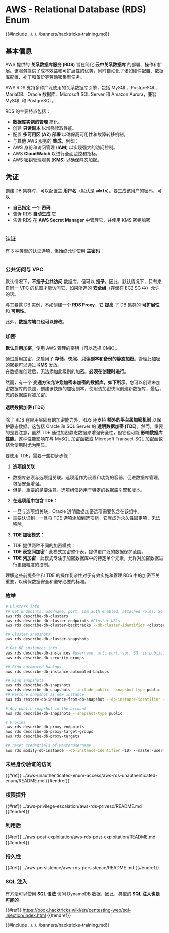 # AWS - Relational Database (RDS) Enum

{{#include ../../../banners/hacktricks-training.md}}

## 基本信息

AWS 提供的 **关系数据库服务 (RDS)** 旨在简化 **云中关系数据库** 的部署、操作和扩展。该服务提供了成本效益和可扩展性的优势，同时自动化了诸如硬件配置、数据库配置、补丁和备份等劳动密集型任务。

AWS RDS 支持多种广泛使用的关系数据库引擎，包括 MySQL、PostgreSQL、MariaDB、Oracle 数据库、Microsoft SQL Server 和 Amazon Aurora，兼容 MySQL 和 PostgreSQL。

RDS 的主要特点包括：

- **数据库实例的管理** 简化。
- 创建 **只读副本** 以增强读取性能。
- 配置 **多可用区 (AZ) 部署** 以确保高可用性和故障转移机制。
- 与其他 AWS 服务的 **集成**，例如：
- AWS 身份和访问管理 (**IAM**) 以实现强大的访问控制。
- AWS **CloudWatch** 以进行全面监控和指标。
- AWS 密钥管理服务 (**KMS**) 以确保静态加密。

## 凭证

创建 DB 集群时，可以配置主 **用户名**（默认是 **`admin`**）。要生成该用户的密码，可以：

- **自己指定** 一个 **密码**
- 告诉 RDS **自动生成** 它
- 告诉 RDS 在 **AWS Secret Manager** 中管理它，并使用 KMS 密钥加密

<figure><img src="../../../images/image (144).png" alt=""><figcaption></figcaption></figure>

### 认证

有 3 种类型的认证选项，但始终允许使用 **主密码**：

<figure><img src="../../../images/image (227).png" alt=""><figcaption></figcaption></figure>

### 公共访问与 VPC

默认情况下，**不授予公共访问** 数据库，但可以 **授予**。因此，默认情况下，只有来自同一 VPC 的机器才能访问它，如果所选的 **安全组**（存储在 EC2 SG 中）允许的话。

与其暴露 DB 实例，不如创建一个 **RDS Proxy**，它 **提高** 了 DB 集群的 **可扩展性** 和 **可用性**。

此外，**数据库端口也可以修改**。

### 加密

**默认启用加密**，使用 AWS 管理的密钥（可以选择 CMK）。

通过启用加密，您启用了 **存储、快照、只读副本和备份的静态加密**。管理此加密的密钥可以通过 **KMS** 发放。\
在数据库创建后，无法添加此级别的加密。**必须在创建时进行**。

然而，有一个 **变通方法允许您加密未加密的数据库，如下所示**。您可以创建未加密数据库的快照，创建该快照的加密副本，使用该加密快照创建新数据库，最后，您的数据库将被加密。

#### 透明数据加密 (TDE)

除了 RDS 在应用层固有的加密能力外，RDS 还支持 **额外的平台级加密机制** 以保护静态数据。这包括 Oracle 和 SQL Server 的 **透明数据加密 (TDE)**。然而，重要的是要注意，虽然 TDE 通过加密静态数据来增强安全性，但它也可能 **影响数据库性能**。这种性能影响在与 MySQL 加密函数或 Microsoft Transact-SQL 加密函数结合使用时尤为明显。

要使用 TDE，需要一些初步步骤：

1. **选项组关联**：
- 数据库必须与选项组关联。选项组作为设置和功能的容器，促进数据库管理，包括安全增强。
- 但是，重要的是要注意，选项组仅适用于特定的数据库引擎和版本。
2. **在选项组中包含 TDE**：
- 一旦与选项组关联，Oracle 透明数据加密选项需要包含在该组中。
- 需要认识到，一旦将 TDE 选项添加到选项组，它就成为永久性固定项，无法移除。
3. **TDE 加密模式**：
- TDE 提供两种不同的加密模式：
- **TDE 表空间加密**：此模式加密整个表，提供更广泛的数据保护范围。
- **TDE 列加密**：此模式专注于加密数据库中的特定单个元素，允许对加密数据进行更细粒度的控制。

理解这些前提条件和 TDE 的操作复杂性对于有效实施和管理 RDS 中的加密至关重要，以确保数据安全和遵守必要的标准。

### 枚举
```bash
# Clusters info
## Get Endpoints, username, port, iam auth enabled, attached roles, SG
aws rds describe-db-clusters
aws rds describe-db-cluster-endpoints #Cluster URLs
aws rds describe-db-cluster-backtracks --db-cluster-identifier <cluster-name>

## Cluster snapshots
aws rds describe-db-cluster-snapshots

# Get DB instances info
aws rds describe-db-instances #username, url, port, vpc, SG, is public?
aws rds describe-db-security-groups

## Find automated backups
aws rds describe-db-instance-automated-backups

## Find snapshots
aws rds describe-db-snapshots
aws rds describe-db-snapshots --include-public --snapshot-type public
## Restore snapshot as new instance
aws rds restore-db-instance-from-db-snapshot --db-instance-identifier <ID> --db-snapshot-identifier <ID> --availability-zone us-west-2a

# Any public snapshot in the account
aws rds describe-db-snapshots --snapshot-type public

# Proxies
aws rds describe-db-proxy-endpoints
aws rds describe-db-proxy-target-groups
aws rds describe-db-proxy-targets

## reset credentials of MasterUsername
aws rds modify-db-instance --db-instance-identifier <ID> --master-user-password <NewPassword> --apply-immediately
```
### 未经身份验证的访问

{{#ref}}
../aws-unauthenticated-enum-access/aws-rds-unauthenticated-enum/README.md
{{#endref}}

### 权限提升

{{#ref}}
../aws-privilege-escalation/aws-rds-privesc/README.md
{{#endref}}

### 利用后

{{#ref}}
../aws-post-exploitation/aws-rds-post-exploitation/README.md
{{#endref}}

### 持久性

{{#ref}}
../aws-persistence/aws-rds-persistence/README.md
{{#endref}}

### SQL 注入

有方法可以使用 **SQL 语法** 访问 DynamoDB 数据，因此，典型的 **SQL 注入也是可能的**。

{{#ref}}
https://book.hacktricks.wiki/en/pentesting-web/sql-injection/index.html
{{#endref}}

{{#include ../../../banners/hacktricks-training.md}}
